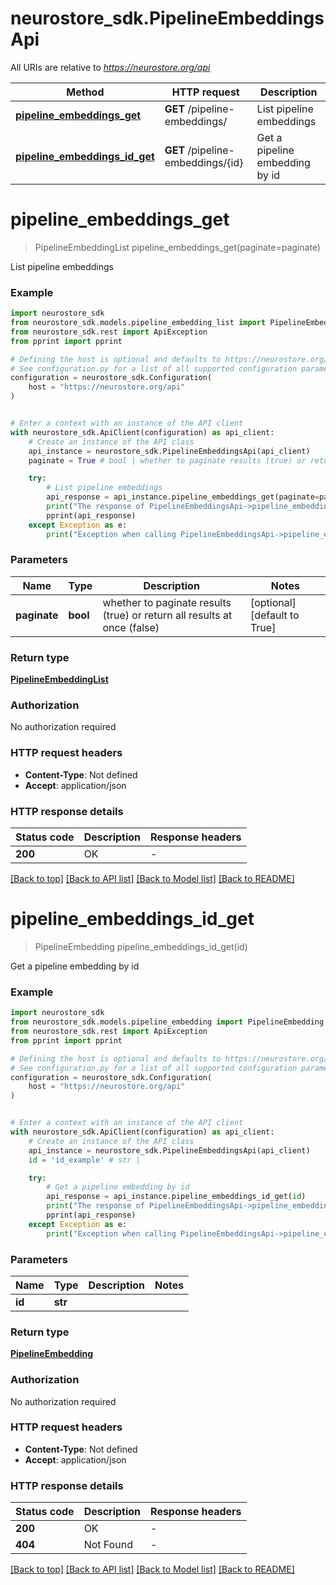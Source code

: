 # neurostore_sdk.PipelineEmbeddingsApi

All URIs are relative to *https://neurostore.org/api*

Method | HTTP request | Description
------------- | ------------- | -------------
[**pipeline_embeddings_get**](PipelineEmbeddingsApi.md#pipeline_embeddings_get) | **GET** /pipeline-embeddings/ | List pipeline embeddings
[**pipeline_embeddings_id_get**](PipelineEmbeddingsApi.md#pipeline_embeddings_id_get) | **GET** /pipeline-embeddings/{id} | Get a pipeline embedding by id


# **pipeline_embeddings_get**
> PipelineEmbeddingList pipeline_embeddings_get(paginate=paginate)

List pipeline embeddings

### Example


```python
import neurostore_sdk
from neurostore_sdk.models.pipeline_embedding_list import PipelineEmbeddingList
from neurostore_sdk.rest import ApiException
from pprint import pprint

# Defining the host is optional and defaults to https://neurostore.org/api
# See configuration.py for a list of all supported configuration parameters.
configuration = neurostore_sdk.Configuration(
    host = "https://neurostore.org/api"
)


# Enter a context with an instance of the API client
with neurostore_sdk.ApiClient(configuration) as api_client:
    # Create an instance of the API class
    api_instance = neurostore_sdk.PipelineEmbeddingsApi(api_client)
    paginate = True # bool | whether to paginate results (true) or return all results at once (false) (optional) (default to True)

    try:
        # List pipeline embeddings
        api_response = api_instance.pipeline_embeddings_get(paginate=paginate)
        print("The response of PipelineEmbeddingsApi->pipeline_embeddings_get:\n")
        pprint(api_response)
    except Exception as e:
        print("Exception when calling PipelineEmbeddingsApi->pipeline_embeddings_get: %s\n" % e)
```



### Parameters


Name | Type | Description  | Notes
------------- | ------------- | ------------- | -------------
 **paginate** | **bool**| whether to paginate results (true) or return all results at once (false) | [optional] [default to True]

### Return type

[**PipelineEmbeddingList**](PipelineEmbeddingList.md)

### Authorization

No authorization required

### HTTP request headers

 - **Content-Type**: Not defined
 - **Accept**: application/json

### HTTP response details

| Status code | Description | Response headers |
|-------------|-------------|------------------|
**200** | OK |  -  |

[[Back to top]](#) [[Back to API list]](../README.md#documentation-for-api-endpoints) [[Back to Model list]](../README.md#documentation-for-models) [[Back to README]](../README.md)

# **pipeline_embeddings_id_get**
> PipelineEmbedding pipeline_embeddings_id_get(id)

Get a pipeline embedding by id

### Example


```python
import neurostore_sdk
from neurostore_sdk.models.pipeline_embedding import PipelineEmbedding
from neurostore_sdk.rest import ApiException
from pprint import pprint

# Defining the host is optional and defaults to https://neurostore.org/api
# See configuration.py for a list of all supported configuration parameters.
configuration = neurostore_sdk.Configuration(
    host = "https://neurostore.org/api"
)


# Enter a context with an instance of the API client
with neurostore_sdk.ApiClient(configuration) as api_client:
    # Create an instance of the API class
    api_instance = neurostore_sdk.PipelineEmbeddingsApi(api_client)
    id = 'id_example' # str | 

    try:
        # Get a pipeline embedding by id
        api_response = api_instance.pipeline_embeddings_id_get(id)
        print("The response of PipelineEmbeddingsApi->pipeline_embeddings_id_get:\n")
        pprint(api_response)
    except Exception as e:
        print("Exception when calling PipelineEmbeddingsApi->pipeline_embeddings_id_get: %s\n" % e)
```



### Parameters


Name | Type | Description  | Notes
------------- | ------------- | ------------- | -------------
 **id** | **str**|  | 

### Return type

[**PipelineEmbedding**](PipelineEmbedding.md)

### Authorization

No authorization required

### HTTP request headers

 - **Content-Type**: Not defined
 - **Accept**: application/json

### HTTP response details

| Status code | Description | Response headers |
|-------------|-------------|------------------|
**200** | OK |  -  |
**404** | Not Found |  -  |

[[Back to top]](#) [[Back to API list]](../README.md#documentation-for-api-endpoints) [[Back to Model list]](../README.md#documentation-for-models) [[Back to README]](../README.md)

